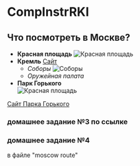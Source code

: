 # CompInstrRKI
## Что посмотреть в Москве?
* __Красная площадь__
![Красная площадь](https://gdb.rferl.org/0E216D51-0E10-43CC-832C-7F797D533022_cx0_cy10_cw0_w1023_r1_s.jpg)
* __Кремль__
[Сайт](https://www.kreml.ru/)
  * _Соборы_
  ![Соборы](https://putidorogi-nn.ru/images/stories/evropa/sobory_moskovskogo_kremlya_3.jpg)
  * _Оружейная палата_
* __Парк Горького__  
![Красная площадь](http://cdn.forbes.ru/files/presets/900_566/story_images/original23153306_0_copy.jpg__1504016213__76764__vid275125e.jpg)

[Сайт Парка Горького](http://www.park-gorkogo.com/)

### домашнее задание №3 по ссылке 
### домашнее задание №4 
в файле "moscow route"
